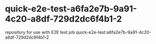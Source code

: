 # quick-e2e-test-a6fa2e7b-9a91-4c20-a8df-729d2dc6f4b1-2
repository for use with E2E test job quick-e2e-test:a6fa2e7b-9a91-4c20-a8df-729d2dc6f4b1-2
